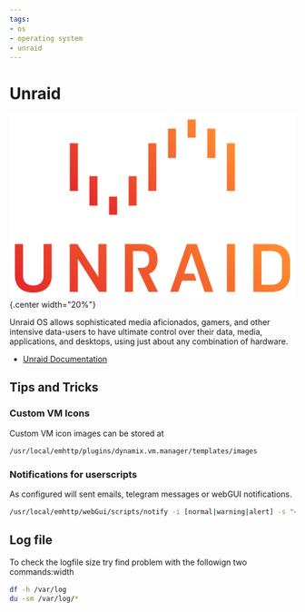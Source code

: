 ```yaml
---
tags:
- os
- operating system
- unraid
---
```

# Unraid
![](img/logo.svg){.center width="20%"}

Unraid OS allows sophisticated media aficionados, gamers, and other intensive data-users to have ultimate control over their data, media, applications, and desktops, using just about any combination of hardware.

- [Unraid Documentation](https://wiki.unraid.net/Documentation)

## Tips and Tricks
### Custom VM Icons

Custom VM icon images can be stored at

``` bash
/usr/local/emhttp/plugins/dynamix.vm.manager/templates/images
```

### Notifications for userscripts

As configured will sent emails, telegram messages or webGUI notifications.

``` bash
/usr/local/emhttp/webGui/scripts/notify -i [normal|warning|alert] -s "<notification>" -d "<description>"
```

## Log file

To check the logfile size try find problem with the followign two commands:width

``` bash
df -h /var/log
du -sm /var/log/*
```